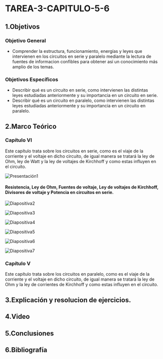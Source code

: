 # TAREA-3-CAPITULO-5-6
## 1.Objetivos
### Objetivo General
- Comprender la estructura, funcionamiento, energías y leyes que intervienen en los circuitos en serie y paralelo mediante la lectura de fuentes de informacion confibles para obtener así un conocimiento más amplio de los temas.
### Objetivos Específicos
- Describir qué es un circuito en serie, como intervienen las distintas leyes estudiadas anteriormente y su importancia en un circuito en serie.
- Describir qué es un circuito en paralelo, como intervienen las distintas leyes estudiadas anteriormente y su importancia en un circuito en paralelo.
## 2.Marco Teórico
### Capítulo VI
Este capítulo trata sobre los circuitos en serie, como es el viaje de la corriente y el voltaje en dicho circuito, de igual manera se tratará la ley de Ohm, ley de Watt y la ley de voltajes de Kirchhoff y como estas influyen en el circuito.

![Presentación1](https://user-images.githubusercontent.com/105740772/172247601-9815aa79-a7ef-479e-98d6-c37ba770bed0.jpg)

#### Resistencia, Ley de Ohm, Fuentes de voltaje, Ley de voltajes de Kirchhoff, Divisores de voltaje y Potencia en circuitos en serie.

![Diapositiva2](https://user-images.githubusercontent.com/105740772/172305444-f8ffb3cf-368f-4117-bbb0-4c57dfbc55b4.JPG)

![Diapositiva3](https://user-images.githubusercontent.com/105740772/172305461-3b71197c-9325-4c5e-a3a2-2c61270590fe.JPG)

![Diapositiva4](https://user-images.githubusercontent.com/105740772/172305480-ab2bc6b4-77bc-4343-887f-bd091bf1f09b.JPG)

![Diapositiva5](https://user-images.githubusercontent.com/105740772/172305496-c2a34053-1024-4eef-8630-451310b221ad.JPG)

![Diapositiva6](https://user-images.githubusercontent.com/105740772/172305516-c36ce0af-691b-49f5-a5f7-9f0d8f1ac187.JPG)

![Diapositiva7](https://user-images.githubusercontent.com/105740772/172305531-22728f0d-1ce9-429e-8cc2-5d8763056243.JPG)

### Capítulo V
Este capítulo trata sobre los circuitos en paralelo, como es el viaje de la corriente y el voltaje en dicho circuito, de igual manera se tratará la ley de Ohm y la ley de corrientes de Kirchhoff y como estas influyen en el circuito.

## 3.Explicación y resolucion de ejercicios.
## 4.Video
## 5.Conclusiones
## 6.Bibliografía

